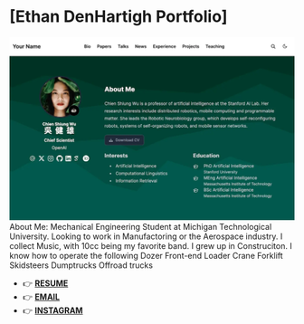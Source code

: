 # [Ethan DenHartigh Portfolio]
[![Screenshot](.github/preview.webp)](https://hugoblox.com/templates/)
About Me:
  Mechanical Engineering Student at Michigan Technological University.
  Looking to work in Manufactoring or the Aerospace industry.
  I collect Music, with 10cc being my favorite band.
  I grew up in Construciton. I know how to operate the following
    Dozer
    Front-end Loader
    Crane
    Forklift
    Skidsteers
    Dumptrucks
    Offroad trucks
    
- 👉 [**RESUME**](https://github.com/eden-mtu/eden-mtu.github.io/raw/main/Ethan_Denhartigh_Resume%20(1).pdf)
- 👉 [**EMAIL**](mailto:denhartighethan@gmail.com)
- 👉 [**INSTAGRAM**](https://www.instagram.com/edenhart01/)

